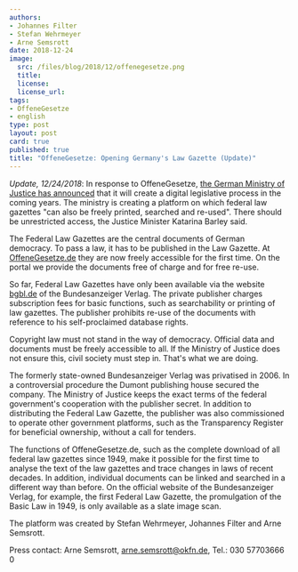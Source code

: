 ```yaml
---
authors: 
- Johannes Filter
- Stefan Wehrmeyer
- Arne Semsrott
date: 2018-12-24
image:
  src: /files/blog/2018/12/offenegesetze.png
  title: 
  license:
  license_url:
tags:
- OffeneGesetze
- english
type: post
layout: post
card: true
published: true
title: "OffeneGesetze: Opening Germany's Law Gazette (Update)"
---
```


*Update, 12/24/2018*: In response to OffeneGesetze, [the German Ministry of Justice has announced](https://www.faz.net/aktuell/wirtschaft/diginomics/justizministerin-barley-nimmt-dumont-verlag-das-gesetzblatt-weg-15957231.html?GEPC=s3) that it will create a digital legislative process in the coming years. The ministry is creating a platform on which federal law gazettes "can also be freely printed, searched and re-used". There should be unrestricted access, the Justice Minister Katarina Barley said.

The Federal Law Gazettes are the central documents of German democracy. To pass a law, it has to be published in the Law Gazette. At [OffeneGesetze.de](https://offenegesetze.de/) they are now freely accessible for the first time. On the portal we provide the documents free of charge and for free re-use.

So far, Federal Law Gazettes have only been available via the website [bgbl.de](https://www.bgbl.de/) of the Bundesanzeiger Verlag. The private publisher charges subscription fees for basic functions, such as searchability or printing of law gazettes. The publisher prohibits re-use of the documents with reference to his self-proclaimed database rights.

Copyright law must not stand in the way of democracy. Official data and documents must be freely accessible to all. If the Ministry of Justice does not ensure this, civil society must step in. That's what we are doing.

The formerly state-owned Bundesanzeiger Verlag was privatised in 2006. In a controversial procedure the Dumont publishing house secured the company. The Ministry of Justice keeps the exact terms of the federal government's cooperation with the publisher secret. In addition to distributing the Federal Law Gazette, the publisher was also commissioned to operate other government platforms, such as the Transparency Register for beneficial ownership, without a call for tenders.

The functions of OffeneGesetze.de, such as the complete download of all federal law gazettes since 1949, make it possible for the first time to analyse the text of the law gazettes and trace changes in laws of recent decades. In addition, individual documents can be linked and searched in a different way than before. On the official website of the Bundesanzeiger Verlag, for example, the first Federal Law Gazette, the promulgation of the Basic Law in 1949, is only available as a slate image scan.

The platform was created by Stefan Wehrmeyer, Johannes Filter and Arne Semsrott.

Press contact: Arne Semsrott, arne.semsrott@okfn.de, Tel.: 030 57703666 0
